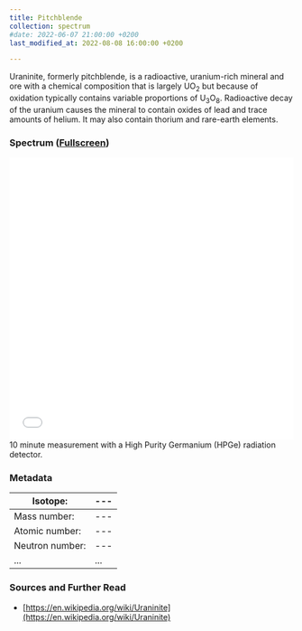 ```yaml
---
title: Pitchblende
collection: spectrum
#date: 2022-06-07 21:00:00 +0200
last_modified_at: 2022-08-08 16:00:00 +0200

---
```


Uraninite, formerly pitchblende, is a radioactive, uranium-rich mineral and ore with a chemical composition that is largely UO<sub>2</sub> but because of oxidation typically contains variable proportions of U<sub>3</sub>O<sub>8</sub>. Radioactive decay of the uranium causes the mineral to contain oxides of lead and trace amounts of helium. It may also contain thorium and rare-earth elements.

### Spectrum ([Fullscreen](/assets/spectra/Pitchblende.html))

<iframe width="100%" height="500" src="/assets/spectra/Pitchblende.html" title="Uraninite gamma spectrum" frameborder="0" allowfullscreen></iframe>
10 minute measurement with a High Purity Germanium (HPGe) radiation detector.

### Metadata

| Isotope: | --- |
| --- | --- |
| Mass number: | --- |
| Atomic number: | --- |
| Neutron number: | --- |
| ... | ... |

### Sources and Further Read

- [https://en.wikipedia.org/wiki/Uraninite](https://en.wikipedia.org/wiki/Uraninite)

